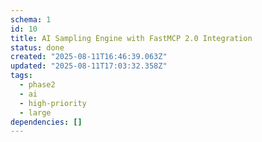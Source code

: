 ```yaml
---
schema: 1
id: 10
title: AI Sampling Engine with FastMCP 2.0 Integration
status: done
created: "2025-08-11T16:46:39.063Z"
updated: "2025-08-11T17:03:32.358Z"
tags:
  - phase2
  - ai
  - high-priority
  - large
dependencies: []
---
```

